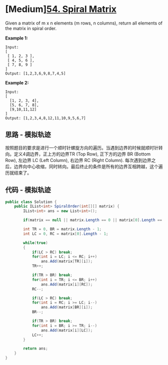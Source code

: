 # [Medium][54. Spiral Matrix](https://leetcode.com/problems/spiral-matrix/)

Given a matrix of m x n elements (m rows, n columns), return all elements of the matrix in spiral order.

**Example 1:**

```text
Input:
[
 [ 1, 2, 3 ],
 [ 4, 5, 6 ],
 [ 7, 8, 9 ]
]
Output: [1,2,3,6,9,8,7,4,5]
```

**Example 2:**

```text
Input:
[
  [1, 2, 3, 4],
  [5, 6, 7, 8],
  [9,10,11,12]
]
Output: [1,2,3,4,8,12,11,10,9,5,6,7]
```

## 思路 - 模拟轨迹

按照题目的要求是进行一个顺时针螺旋方向的遍历。当遇到边界的时候就顺时针转向。定义4调边界，正上方的边界TR (Top Row), 正下方的边界 BR (Bottom Row), 左边界 LC (Left Column), 右边界 RC (Right Column). 每次遇到边界之后，边界向中心收缩，同时转向。最后终止的条件是所有的边界互相跨越，这个遍历就结束了。

## 代码 - 模拟轨迹

```csharp
public class Solution {
    public IList<int> SpiralOrder(int[][] matrix) {
        IList<int> ans = new List<int>();

        if(matrix == null || matrix.Length == 0 || matrix[0].Length == 0) return ans;

        int TR = 0, BR = matrix.Length - 1;
        int LC = 0, RC = matrix[0].Length - 1;

        while(true)
        {
            if(LC > RC) break;
            for(int i = LC; i <= RC; i++)
                ans.Add(matrix[TR][i]);
            TR++;

            if(TR > BR) break;
            for(int i = TR; i <= BR; i++)
                ans.Add(matrix[i][RC]);
            RC--;

            if(LC > RC) break;
            for(int i = RC; i >= LC; i--)
                ans.Add(matrix[BR][i]);
            BR--;

            if(TR > BR) break;
            for(int i = BR; i >= TR; i--)
                ans.Add(matrix[i][LC]);
            LC++;
        }

        return ans;
    }
}
```

